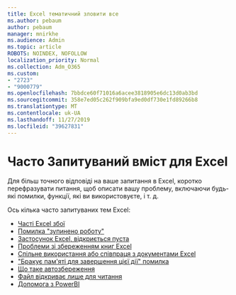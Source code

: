 ```yaml
---
title: Excel тематичний зловити все
ms.author: pebaum
author: pebaum
manager: mnirkhe
ms.audience: Admin
ms.topic: article
ROBOTS: NOINDEX, NOFOLLOW
localization_priority: Normal
ms.collection: Adm_O365
ms.custom:
- "2723"
- "9000779"
ms.openlocfilehash: 7bbdce60f71016a6acee3818905e6dc13d0ab3bd
ms.sourcegitcommit: 358e7ed05c262f909bfa9ed0df730e1fd89266b8
ms.translationtype: MT
ms.contentlocale: uk-UA
ms.lasthandoff: 11/27/2019
ms.locfileid: "39627831"
---
```

# <a name="commonly-requested-content-for-excel"></a>Часто Запитуваний вміст для Excel

Для більш точного відповіді на ваше запитання в Excel, коротко перефразувати питання, щоб описати вашу проблему, включаючи будь-які помилки, функції, які ви використовуєте, і т. д. 

Ось кілька часто запитуваних тем Excel:

- [Часті Excel збої](https://support.office.com/article/Excel-not-responding-hangs-freezes-or-stops-working-37E7D3C9-9E84-40BF-A805-4CA6853A1FF4)
- [Помилка "зупинено роботу"](https://support.office.com/client/52bd7985-4e99-4a35-84c8-2d9b8301a2fa)
- [Застосунок Excel, відкриється пуста](https://docs.microsoft.com/office/troubleshoot/excel/excel-opens-blank)
- [Проблеми зі збереженням книг Excel](https://docs.microsoft.com/office/troubleshoot/excel/issue-when-save-excel-workbooks)
- [Спільне використання або співпраця з документами Excel](https://support.office.com/article/7152aa8b-b791-414c-a3bb-3024e46fb104)
- ["Бракує пам'яті для завершення цієї дії" помилка](https://docs.microsoft.com/office/troubleshoot/excel/available-resources-errors)
- [Що таке автозбереження](https://support.office.com/article/6d6bd723-ebfd-4e40-b5f6-ae6e8088f7a5)
- [Файл відкриває лише для читання](https://support.office.com/article/why-did-my-file-open-read-only-3ab4b792-da50-4b38-8628-14c64e1f1d15)
- [Допомога з PowerBI](https://powerbi.microsoft.com/support/)